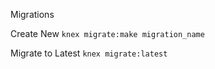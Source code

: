 Migrations

Create New
```knex migrate:make migration_name```

Migrate to Latest
```knex migrate:latest```